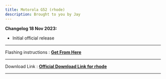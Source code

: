 ```yaml
---
title: Motorola G52 (rhode) 
description: Brought to you by Jay
---
```


<b>Changelog 18 Nov 2023:</b>
- Initial official release

----
Flashing instructions : [**Get From Here**](rhode_inst.md) 

----
Download Link : [**Official Download Link for rhode**](https://sourceforge.net/projects/projectmatrixx/files/Android-14/rhode/)

----
